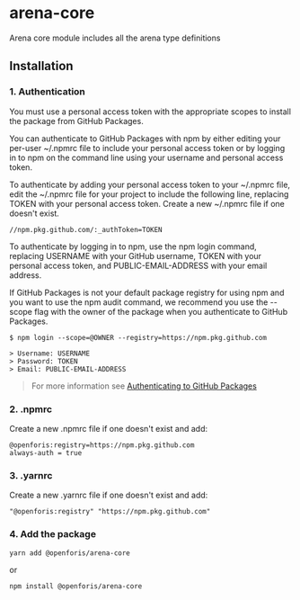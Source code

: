 # arena-core

Arena core module includes all the arena type definitions

## Installation

### 1. Authentication

You must use a personal access token with the appropriate scopes to install the package from GitHub Packages.

You can authenticate to GitHub Packages with npm by either editing your per-user ~/.npmrc file to include your personal access token or by logging in to npm on the command line using your username and personal access token.

To authenticate by adding your personal access token to your ~/.npmrc file, edit the ~/.npmrc file for your project to include the following line, replacing TOKEN with your personal access token. Create a new ~/.npmrc file if one doesn't exist.

```shell
//npm.pkg.github.com/:_authToken=TOKEN
```

To authenticate by logging in to npm, use the npm login command, replacing USERNAME with your GitHub username, TOKEN with your personal access token, and PUBLIC-EMAIL-ADDRESS with your email address.

If GitHub Packages is not your default package registry for using npm and you want to use the npm audit command, we recommend you use the --scope flag with the owner of the package when you authenticate to GitHub Packages.

```shell
$ npm login --scope=@OWNER --registry=https://npm.pkg.github.com

> Username: USERNAME
> Password: TOKEN
> Email: PUBLIC-EMAIL-ADDRESS
```

> For more information see [Authenticating to GitHub Packages](https://docs.github.com/en/packages/guides/configuring-npm-for-use-with-github-packages#authenticating-to-github-packages)

### 2. .npmrc

Create a new .npmrc file if one doesn't exist and add:

```shell
@openforis:registry=https://npm.pkg.github.com
always-auth = true
```

### 3. .yarnrc

Create a new .yarnrc file if one doesn't exist and add:

```shell
"@openforis:registry" "https://npm.pkg.github.com"
```

### 4. Add the package

```shell
yarn add @openforis/arena-core
```

or

```shell
npm install @openforis/arena-core
```
